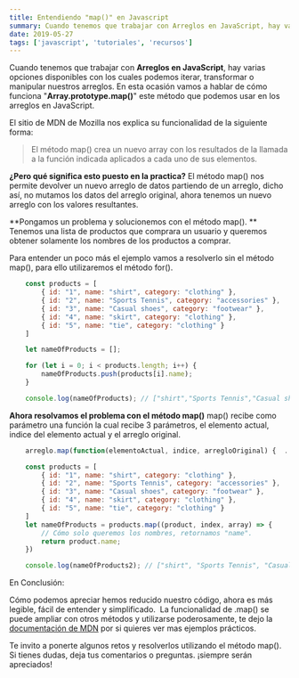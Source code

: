 ```yaml
---
title: Entendiendo "map()" en Javascript
summary: Cuando tenemos que trabajar con Arreglos en JavaScript, hay varias opciones disponibles con los cuales podemos iterar, transformar o manipular nuestros arreglos.
date: 2019-05-27
tags: ['javascript', 'tutoriales', 'recursos']
---
```


Cuando tenemos que trabajar con **Arreglos en JavaScript**, hay varias opciones disponibles con los cuales podemos iterar, transformar o manipular nuestros arreglos. En esta ocasión vamos a hablar de cómo funciona "**Array.prototype.map()**" este método que podemos usar en los arreglos en JavaScript.

El sitio de MDN de Mozilla nos explica su funcionalidad de la siguiente forma:

> El método map() crea un nuevo array con los resultados de la llamada a la función indicada aplicados a cada uno de sus elementos.

**¿Pero qué significa esto puesto en la practica?** El método map() nos permite devolver un nuevo arreglo de datos partiendo de un arreglo, dicho así, no mutamos los datos del arreglo original, ahora tenemos un nuevo arreglo con los valores resultantes.

**Pongamos un problema y solucionemos con el método map(). **
Tenemos una lista de productos que comprara un usuario y queremos obtener solamente los nombres de los productos a comprar.

Para entender un poco más el ejemplo vamos a resolverlo sin el método map(), para ello utilizaremos el método for().

```js
    const products = [
        { id: "1", name: "shirt", category: "clothing" },
        { id: "2", name: "Sports Tennis", category: "accessories" },
        { id: "3", name: "Casual shoes", category: "footwear" },
        { id: "4", name: "skirt", category: "clothing" },
        { id: "5", name: "tie", category: "clothing" }
    ]

    let nameOfProducts = [];

    for (let i = 0; i < products.length; i++) {
        nameOfProducts.push(products[i].name);
    }

    console.log(nameOfProducts); // ["shirt","Sports Tennis","Casual shoes","skirt","tie"]
```

**Ahora resolvamos el problema con el método map()**
map() recibe como parámetro una función la cual recibe 3 parámetros, el elemento actual, indice del elemento actual y el arreglo original.

```js
    arreglo.map(function(elementoActual, indice, arregloOriginal) {  ... código });

    const products = [
        { id: "1", name: "shirt", category: "clothing" },
        { id: "2", name: "Sports Tennis", category: "accessories" },
        { id: "3", name: "Casual shoes", category: "footwear" },
        { id: "4", name: "skirt", category: "clothing" },
        { id: "5", name: "tie", category: "clothing" }
    ]
    let nameOfProducts = products.map((product, index, array) => {
        // Cómo solo queremos los nombres, retornamos "name".
        return product.name;
    })

    console.log(nameOfProducts2); // ["shirt", "Sports Tennis", "Casual shoes", "skirt", "tie"]
```

En Conclusión:

Cómo podemos apreciar hemos reducido nuestro código, ahora es más legible, fácil de entender y simplificado.  La funcionalidad de .map() se puede ampliar con otros métodos y utilizarse poderosamente, te dejo la [documentación de MDN](https://developer.mozilla.org/es/docs/Web/JavaScript/Referencia/Objetos_globales/Array/map) por si quieres ver mas ejemplos prácticos.

Te invito a ponerte algunos retos y resolverlos utilizando el método map(). Si tienes dudas, deja tus comentarios o preguntas. ¡siempre serán apreciados!
